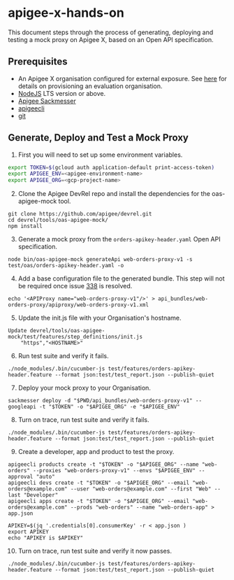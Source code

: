 # apigee-x-hands-on

This document steps through the process of generating, deploying and testing a mock proxy on Apigee X, based on an Open API specification.

## Prerequisites
- An Apigee X organisation configured for external exposure. See [here](https://github.com/apigee/devrel/tree/main/tools/apigee-x-trial-provision) for details on provisioning an evaluation organisation.
- [NodeJS](https://nodejs.org/en/) LTS version or above.
- [Apigee Sackmesser](https://github.com/apigee/devrel/tree/main/tools/apigee-sackmesser)
- [apigeecli](https://github.com/srinandan/apigeecli)
- [git](https://git-scm.com/)

## Generate, Deploy and Test a Mock Proxy

1. First you will need to set up some environment variables.
```sh
export TOKEN=$(gcloud auth application-default print-access-token)
export APIGEE_ENV=<apigee-environment-name>
export APIGEE_ORG=<gcp-project-name>
```

2. Clone the Apigee DevRel repo and install the dependencies for the oas-apigee-mock tool. 
```
git clone https://github.com/apigee/devrel.git
cd devrel/tools/oas-apigee-mock/
npm install
```

3. Generate a mock proxy from the `orders-apikey-header.yaml` Open API specification.
```
node bin/oas-apigee-mock generateApi web-orders-proxy-v1 -s test/oas/orders-apikey-header.yaml -o
```

4. Add a base configuration file to the generated bundle. This step will not be required once issue [338](https://github.com/apigee/devrel/issues/338) is resolved.
```
echo '<APIProxy name="web-orders-proxy-v1"/>' > api_bundles/web-orders-proxy/apiproxy/web-orders-proxy-v1.xml
```
5. Update the init.js file with your Organisation's hostname.
```
Update devrel/tools/oas-apigee-mock/test/features/step_definitions/init.js
    "https","<HOSTNAME>"
```

6. Run test suite and verify it fails.
```
./node_modules/.bin/cucumber-js test/features/orders-apikey-header.feature --format json:test/test_report.json --publish-quiet
```

7. Deploy your mock proxy to your Organisation.
```
sackmesser deploy -d "$PWD/api_bundles/web-orders-proxy-v1" --googleapi -t "$TOKEN" -o "$APIGEE_ORG" -e "$APIGEE_ENV"
```

8. Turn on trace, run test suite and verify it fails.
```
./node_modules/.bin/cucumber-js test/features/orders-apikey-header.feature --format json:test/test_report.json --publish-quiet
```

9. Create a developer, app and product to test the proxy.
```
apigeecli products create -t "$TOKEN" -o "$APIGEE_ORG" --name "web-orders" --proxies "web-orders-proxy-v1" --envs "$APIGEE_ENV" --approval "auto"
apigeecli devs create -t "$TOKEN" -o "$APIGEE_ORG" --email "web-orders@example.com" --user "web-orders@example.com" --first "Web" --last "Developer"
apigeecli apps create -t "$TOKEN" -o "$APIGEE_ORG" --email "web-orders@example.com" --prods "web-orders" --name "web-orders-app" > app.json

APIKEY=$(jq '.credentials[0].consumerKey' -r < app.json )
export APIKEY
echo "APIKEY is $APIKEY"
```

10. Turn on trace, run test suite and verify it now passes.
```
./node_modules/.bin/cucumber-js test/features/orders-apikey-header.feature --format json:test/test_report.json --publish-quiet
```
